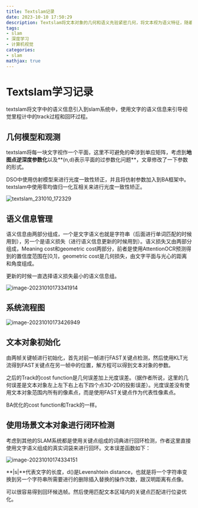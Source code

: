 ```yaml
---
title: Textslam记录
date: 2023-10-10 17:50:29
description: Textslam将文本对象的几何和语义先验紧密几何，将文本视为语义特征，随着对文本对象的局部平面特征和语义含义的全面探索，即使在图像模糊、大视点变化和显着光照变化（白天和夜间）等具有挑战性的条件下，SLAM 系统也变得更加准确和稳健
tags:
- slam
- 深度学习
- 计算机视觉
categories:
- slam
mathjax: true
---
```


# Textslam学习记录

textslam将文字中的语义信息引入到slam系统中，使用文字的语义信息来引导视觉里程计中的track过程和回环过程。

## 几何模型和观测

textslam将每一块文字视作一个平面，这里不可避免的牵涉到单应矩阵，考虑到**地图点逆深度参数化**以及**(n,d)表示平面的过参数化问题**，文章修改了一下参数的形式。

DSO中使用仿射模型来进行光度一致性矫正，并且将仿射参数加入到BA框架中。textslam中使用零均值归一化互相关来进行光度一致性矫正。

![textslam_231010_172329](/home/devil/Documents/Hexo_Blog/xiaoxiao-1.github.io/source/_posts/Textslam记录/textslam_231010_172329-16969316773421.jpg)

## 语义信息管理

语义信息由两部分组成，一个是文字语义也就是字符串（后面进行单词匹配的时候用到），另一个是语义损失（进行语义信息更新的时候用到）。语义损失又由两部分组成，Meaning cost和geometric cost两部分，前者是使用AttentionOCR预测得到的置信度范围在[0,1]，geometric cost是几何损失，由文字平面与光心的距离和角度组成。

更新的时候一直选择语义损失最小的语义信息组。

![image-20231010173341914](/home/devil/Documents/Hexo_Blog/xiaoxiao-1.github.io/source/_posts/Textslam记录/image-20231010173341914-16969316773422.png)

## 系统流程图

![image-20231010173426949](/home/devil/Documents/Hexo_Blog/xiaoxiao-1.github.io/source/_posts/Textslam记录/image-20231010173426949-16969316773423.png)

## 文本对象初始化

由两帧关键帧进行初始化，首先对前一帧进行FAST关键点检测，然后使用KLT光流得到FAST关键点在另一帧中的位置，解方程可以得到文本对象的参数。

之后的Track的cost function是几何误差加上光度误差。（据作者所说，这里的几何误差是文本对象左上左下右上右下四个点3D-2D的投影误差）。光度误差没有使用文本对象范围内所有的像素点，而是使用FAST关键点作为代表性像素点。

BA优化的cost function和Track的一样。

## 使用场景文本对象进行闭环检测

考虑到其他的SLAM系统都是使用关键点组成的词典进行回环检测，作者这里直接使用文字语义组成的真实词袋来进行回环。文本误差函数如下：

![image-20231010174334151](/home/devil/Documents/Hexo_Blog/xiaoxiao-1.github.io/source/_posts/Textslam记录/image-20231010174334151-16969316773424.png)

**|s|**代表文字的长度，d()是Levenshtein distance，也就是将一个字符串变换到另一个字符串所需要进行的删除插入替换的操作次数，跟汉明距离有点像。

可以很容易得到回环候选帧。然后使用匹配文本区域内的关键点匹配进行位姿优化。
